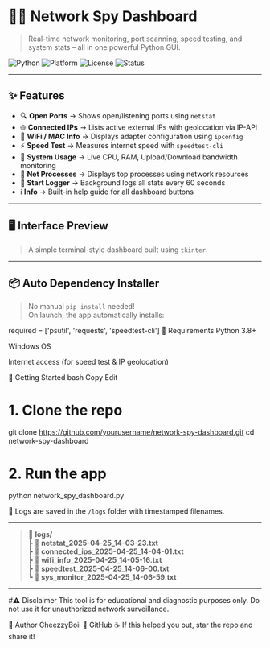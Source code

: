 # 🕵️‍♂️ Network Spy Dashboard

> Real-time network monitoring, port scanning, speed testing, and system stats – all in one powerful Python GUI.

![Python](https://img.shields.io/badge/Python-3.8%2B-blue?logo=python&logoColor=white)
![Platform](https://img.shields.io/badge/Platform-Windows-lightgrey?logo=windows&logoColor=blue)
![License](https://img.shields.io/badge/License-MIT-green.svg)
![Status](https://img.shields.io/badge/Status-Active-brightgreen)

---

## ✨ Features

- 🔍 **Open Ports** → Shows open/listening ports using `netstat`
- 🌐 **Connected IPs** → Lists active external IPs with geolocation via IP-API
- 📶 **WiFi / MAC Info** → Displays adapter configuration using `ipconfig`
- ⚡ **Speed Test** → Measures internet speed with `speedtest-cli`
- 🧠 **System Usage** → Live CPU, RAM, Upload/Download bandwidth monitoring
- 🔎 **Net Processes** → Displays top processes using network resources
- 📝 **Start Logger** → Background logs all stats every 60 seconds
- ℹ️ **Info** → Built-in help guide for all dashboard buttons

---

## 🖥️ Interface Preview

> A simple terminal-style dashboard built using `tkinter`.

---

## 📦 Auto Dependency Installer

> No manual `pip install` needed!  
On launch, the app automatically installs:

required = ['psutil', 'requests', 'speedtest-cli']
🧪 Requirements
Python 3.8+

Windows OS

Internet access (for speed test & IP geolocation)

🚀 Getting Started
bash
Copy
Edit
# 1. Clone the repo
git clone https://github.com/yourusername/network-spy-dashboard.git
cd network-spy-dashboard

# 2. Run the app

python network_spy_dashboard.py

📝 Logs are saved in the `/logs` folder with timestamped filenames.

---

> 📂 **logs/**  
> ┣ 📄 **netstat_2025-04-25_14-03-23.txt**  
> ┣ 📄 **connected_ips_2025-04-25_14-04-01.txt**  
> ┣ 📄 **wifi_info_2025-04-25_14-05-16.txt**  
> ┣ 📄 **speedtest_2025-04-25_14-06-00.txt**  
> ┗ 📄 **sys_monitor_2025-04-25_14-06-59.txt**

---

#⚠️ Disclaimer
This tool is for educational and diagnostic purposes only.
Do not use it for unauthorized network surveillance.

🧀 Author
CheezzyBoii
🐙 GitHub
☕ If this helped you out, star the repo and share it!

